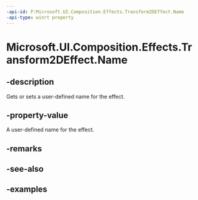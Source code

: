 ```yaml
---
-api-id: P:Microsoft.UI.Composition.Effects.Transform2DEffect.Name
-api-type: winrt property
---
```


<!-- Property syntax.
public string Name { get;  set; }
-->

# Microsoft.UI.Composition.Effects.Transform2DEffect.Name

## -description
Gets or sets a user-defined name for the effect.

## -property-value
A user-defined name for the effect.

## -remarks

## -see-also

## -examples

